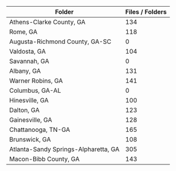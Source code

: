 | Folder                               |   Files / Folders |
|--------------------------------------|-------------------|
| Athens-Clarke County, GA             |               134 |
| Rome, GA                             |               118 |
| Augusta-Richmond County, GA-SC       |                 0 |
| Valdosta, GA                         |               104 |
| Savannah, GA                         |                 0 |
| Albany, GA                           |               131 |
| Warner Robins, GA                    |               141 |
| Columbus, GA-AL                      |                 0 |
| Hinesville, GA                       |               100 |
| Dalton, GA                           |               123 |
| Gainesville, GA                      |               128 |
| Chattanooga, TN-GA                   |               165 |
| Brunswick, GA                        |               108 |
| Atlanta-Sandy Springs-Alpharetta, GA |               305 |
| Macon-Bibb County, GA                |               143 |